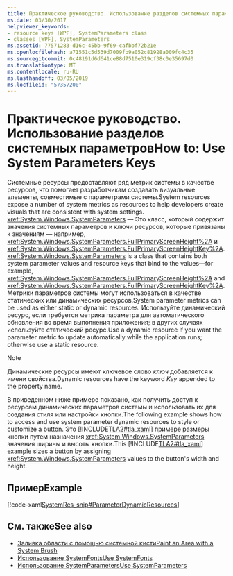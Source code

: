 ```yaml
---
title: Практическое руководство. Использование разделов системных параметров
ms.date: 03/30/2017
helpviewer_keywords:
- resource keys [WPF], SystemParameters class
- classes [WPF], SystemParameters
ms.assetid: 77571283-d16c-45bb-9f69-cafbbf72b21e
ms.openlocfilehash: a71551c5d539d7009fb9a052c81928a009fc4c35
ms.sourcegitcommit: 0c48191d6d641ce88d7510e319cf38c0e35697d0
ms.translationtype: MT
ms.contentlocale: ru-RU
ms.lasthandoff: 03/05/2019
ms.locfileid: "57357200"
---
```

# <a name="how-to-use-system-parameters-keys"></a><span data-ttu-id="bae07-102">Практическое руководство. Использование разделов системных параметров</span><span class="sxs-lookup"><span data-stu-id="bae07-102">How to: Use System Parameters Keys</span></span>
<span data-ttu-id="bae07-103">Системные ресурсы предоставляют ряд метрик системы в качестве ресурсов, что помогает разработчикам создавать визуальные элементы, совместимые с параметрами системы.</span><span class="sxs-lookup"><span data-stu-id="bae07-103">System resources expose a number of system metrics as resources to help developers create visuals that are consistent with system settings.</span></span> <span data-ttu-id="bae07-104"><xref:System.Windows.SystemParameters> — Это класс, который содержит значения системных параметров и ключи ресурсов, которые привязаны к значениям — например, <xref:System.Windows.SystemParameters.FullPrimaryScreenHeight%2A> и <xref:System.Windows.SystemParameters.FullPrimaryScreenHeightKey%2A>.</span><span class="sxs-lookup"><span data-stu-id="bae07-104"><xref:System.Windows.SystemParameters> is a class that contains both system parameter values and resource keys that bind to the values—for example, <xref:System.Windows.SystemParameters.FullPrimaryScreenHeight%2A> and <xref:System.Windows.SystemParameters.FullPrimaryScreenHeightKey%2A>.</span></span> <span data-ttu-id="bae07-105">Метрики параметров системы могут использоваться в качестве статических или динамических ресурсов.</span><span class="sxs-lookup"><span data-stu-id="bae07-105">System parameter metrics can be used as either static or dynamic resources.</span></span> <span data-ttu-id="bae07-106">Используйте динамический ресурс, если требуется метрика параметра для автоматического обновления во время выполнения приложения; в других случаях используйте статический ресурс.</span><span class="sxs-lookup"><span data-stu-id="bae07-106">Use a dynamic resource if you want the parameter metric to update automatically while the application runs; otherwise use a static resource.</span></span>  
  
> [!NOTE]
>  <span data-ttu-id="bae07-107">Динамические ресурсы имеют ключевое слово *ключ* добавляется к имени свойства.</span><span class="sxs-lookup"><span data-stu-id="bae07-107">Dynamic resources have the keyword *Key* appended to the property name.</span></span>  
  
 <span data-ttu-id="bae07-108">В приведенном ниже примере показано, как получить доступ к ресурсам динамических параметров системы и использовать их для создания стиля или настройки кнопки.</span><span class="sxs-lookup"><span data-stu-id="bae07-108">The following example shows how to access and use system parameter dynamic resources to style or customize a button.</span></span> <span data-ttu-id="bae07-109">Это [!INCLUDE[TLA2#tla_xaml](../../../../includes/tla2sharptla-xaml-md.md)] примере размеры кнопки путем назначения <xref:System.Windows.SystemParameters> значения ширины и высоты кнопки.</span><span class="sxs-lookup"><span data-stu-id="bae07-109">This [!INCLUDE[TLA2#tla_xaml](../../../../includes/tla2sharptla-xaml-md.md)] example sizes a button by assigning <xref:System.Windows.SystemParameters> values to the button's width and height.</span></span>  
  
## <a name="example"></a><span data-ttu-id="bae07-110">Пример</span><span class="sxs-lookup"><span data-stu-id="bae07-110">Example</span></span>  
 [!code-xaml[SystemRes_snip#ParameterDynamicResources](~/samples/snippets/csharp/VS_Snippets_Wpf/SystemRes_snip/CSharp/MyApp.xaml#parameterdynamicresources)]  
  
## <a name="see-also"></a><span data-ttu-id="bae07-111">См. также</span><span class="sxs-lookup"><span data-stu-id="bae07-111">See also</span></span>
- [<span data-ttu-id="bae07-112">Заливка области с помощью системной кисти</span><span class="sxs-lookup"><span data-stu-id="bae07-112">Paint an Area with a System Brush</span></span>](../graphics-multimedia/how-to-paint-an-area-with-a-system-brush.md)
- [<span data-ttu-id="bae07-113">Использование SystemFonts</span><span class="sxs-lookup"><span data-stu-id="bae07-113">Use SystemFonts</span></span>](how-to-use-systemfonts.md)
- [<span data-ttu-id="bae07-114">Использование SystemParameters</span><span class="sxs-lookup"><span data-stu-id="bae07-114">Use SystemParameters</span></span>](how-to-use-systemparameters.md)
